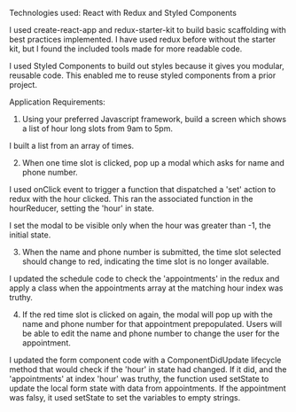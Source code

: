 Technologies used:
React with Redux and Styled Components

I used create-react-app and redux-starter-kit to build basic scaffolding with best practices implemented.  I have used redux before without the starter kit, but I found the included tools made for more readable code.

I used Styled Components to build out styles because it gives you modular, reusable code.  This enabled me to reuse styled components from a prior project.

Application Requirements:

1. Using your preferred Javascript framework, build a screen which shows a list of hour long slots from 9am to 5pm.

I built a list from an array of times.

2. When one time slot is clicked, pop up a modal which asks for name and phone number.

I used onClick event to trigger a function that dispatched a 'set' action to redux with the hour clicked.  This ran the associated function in the hourReducer, setting the 'hour' in state.

I set the modal to be visible only when the hour was greater than -1, the initial state.

3. When the name and phone number is submitted, the time slot selected should change to red, indicating the time slot is no longer available.

I updated the schedule code to check the 'appointments' in the redux and apply a class when the appointments array at the matching hour index was truthy.

4. If the red time slot is clicked on again, the modal will pop up with the name and phone number for that appointment prepopulated.  Users will be able to edit the name and phone number to change the user for the appointment.

I updated the form component code with a ComponentDidUpdate lifecycle method that would check if the 'hour' in state had changed.  If it did, and the 'appointments' at index 'hour' was truthy, the function used setState to update the local form state with data from appointments. If the appointment was falsy, it used setState to set the variables to empty strings.

